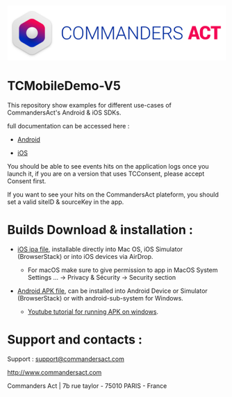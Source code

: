 ![CommandersAct Logo](assets/ca_logo.png)

# **TCMobileDemo-V5**

This repository show examples for different use-cases of CommandersAct's Android & iOS SDKs.

full documentation can be accessed here :

- [Android](https://github.com/CommandersAct/AndroidV5)

- [iOS](https://github.com/CommandersAct/iOSV5)

You should be able to see events hits on the application logs once you launch it, if you are on a version that uses TCConsent, please accept Consent first.

If you want to see your hits on the CommandersAct plateform, you should set a valid siteID & sourceKey in the app.

# **Builds Download & installation :**

- [iOS ipa file](https://raw.githubusercontent.com/CommandersAct/TCMobileDemo-V5/master/TCDemo_ServerSide_And_Consent.ipa), installable directly into Mac OS, iOS Simulator (BrowserStack) or into iOS devices via AirDrop.
  - For macOS make sure to give permission to app in MacOS System Settings ... -> Privacy & Sécurity -> Security section

- [Android APK file](https://raw.githubusercontent.com/CommandersAct/TCMobileDemo-V5/master/TCDemo_ServerSide_And_Consent.apk), can be installed into Android Device or Simulator (BrowserStack) or with android-sub-system for Windows.
  - [Youtube tutorial for running APK on windows](https://youtu.be/D_AiqB-eVig).

# **Support and contacts :**

Support : support@commandersact.com

http://www.commandersact.com

Commanders Act | 7b rue taylor - 75010 PARIS - France
